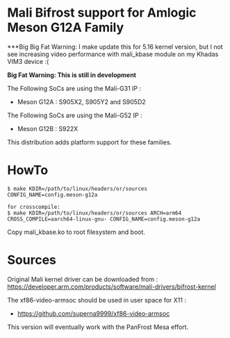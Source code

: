 Mali Bifrost support for Amlogic Meson G12A Family
==================================================

***Big Big Fat Warning: I make update this for 5.16 kernel version, but I not see increasing video performance with mali_kbase module on my Khadas VIM3 device :(

**Big Fat Warning: This is still in development**

The Following SoCs are using the Mali-G31 IP :
- Meson G12A : S905X2, S905Y2 and S905D2

The Following SoCs are using the Mali-G52 IP :
- Meson G12B : S922X

This distribution adds platform support for these families.

HowTo
=====

```
$ make KDIR=/path/to/linux/headers/or/sources CONFIG_NAME=config.meson-g12a

for crosscompile:
$ make KDIR=/path/to/linux/headers/or/sources ARCH=arm64 CROSS_COMPILE=aarch64-linux-gnu- CONFIG_NAME=config.meson-g12a
```

Copy mali_kbase.ko to root filesystem and boot.

Sources
=======

Original Mali kernel driver can be downloaded from : https://developer.arm.com/products/software/mali-drivers/bifrost-kernel

The xf86-video-armsoc should be used in user space for X11 :
- https://github.com/superna9999/xf86-video-armsoc

This version will eventually work with the PanFrost Mesa effort.
